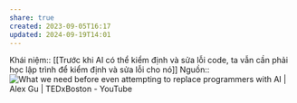 ```yaml
---
share: true
created: 2023-09-05T16:17
updated: 2024-09-19T14:01
---
```

Khái niệm:: 
[[Trước khi AI có thể kiểm định và sửa lỗi code, ta vẫn cần phải học lập trình để kiểm định và sửa lỗi cho nó]] 
Nguồn:: ![What we need before even attempting to replace programmers with AI | Alex Gu | TEDxBoston - YouTube](https://youtu.be/OSUl6ExR5M8?si=zdhAQPpBXk6iEvkI)